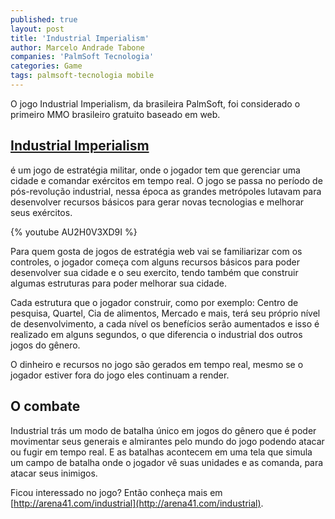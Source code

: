 ```yaml
---
published: true
layout: post
title: 'Industrial Imperialism'
author: Marcelo Andrade Tabone
companies: 'PalmSoft Tecnologia'
categories: Game
tags: palmsoft-tecnologia mobile
---
```

O jogo Industrial Imperialism, da brasileira PalmSoft, foi considerado o primeiro MMO brasileiro gratuito baseado em web.

## [Industrial Imperialism](http://arena41.com/industrial)

&#233; um jogo de estrat&#233;gia militar, onde o jogador tem que gerenciar uma cidade e comandar ex&#233;rcitos em tempo real. O jogo se passa no per&#237;odo de p&#243;s-revolu&#231;&#227;o industrial, nessa &#233;poca as grandes metr&#243;poles lutavam para desenvolver recursos b&#225;sicos para gerar novas tecnologias e melhorar seus ex&#233;rcitos. 

{% youtube AU2H0V3XD9I %}

Para quem gosta de jogos de estrat&#233;gia web vai se familiarizar com os controles, o jogador come&#231;a com alguns recursos b&#225;sicos para poder desenvolver sua cidade e o seu exercito, tendo tamb&#233;m que construir algumas estruturas para poder melhorar sua cidade.

Cada estrutura que o jogador construir, como por exemplo: Centro de pesquisa, Quartel, Cia de alimentos, Mercado e mais, ter&#225; seu pr&#243;prio n&#237;vel de desenvolvimento, a cada n&#237;vel os benef&#237;cios ser&#227;o aumentados e isso &#233; realizado em alguns segundos, o que diferencia o industrial dos outros jogos do g&#234;nero. 

O dinheiro e recursos no jogo s&#227;o gerados em tempo real, mesmo se o jogador estiver fora do jogo eles continuam a render.

## O combate
Industrial tr&#225;s um modo de batalha &#250;nico em jogos do g&#234;nero que &#233; poder movimentar seus generais e almirantes pelo mundo do jogo podendo atacar ou fugir em tempo real. E as batalhas acontecem em uma tela que simula um campo de batalha onde o jogador v&#234; suas unidades e as comanda, para atacar seus inimigos. 

Ficou interessado no jogo? Ent&#227;o conhe&#231;a mais em [http://arena41.com/industrial](http://arena41.com/industrial).